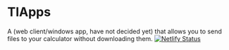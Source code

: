 # TIApps
A (web client/windows app, have not decided yet) that allows you to send files to your calculator without downloading them.
[![Netlify Status](https://api.netlify.com/api/v1/badges/bfe92682-b187-46e9-92d6-f56d26e1b643/deploy-status)](https://app.netlify.com/sites/cm-tiapps/deploys)